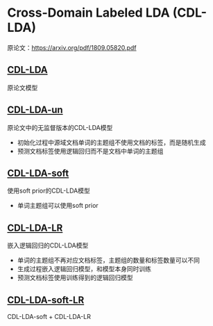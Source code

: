 # Cross-Domain Labeled LDA (CDL-LDA)
原论文：<https://arxiv.org/pdf/1809.05820.pdf>

## [CDL-LDA](models/cdllda.py)
原论文模型

## [CDL-LDA-un](models/cdllda_un.py)
原论文中的无监督版本的CDL-LDA模型
* 初始化过程中源域文档单词的主题组不使用文档的标签，而是随机生成
* 预测文档标签使用逻辑回归而不是文档中单词的主题组

## [CDL-LDA-soft](models/cdllda_soft.py)
使用soft prior的CDL-LDA模型
* 单词主题组可以使用soft prior

## [CDL-LDA-LR](models/cdllda_lr.py)
嵌入逻辑回归的CDL-LDA模型
* 单词的主题组不再对应文档标签，主题组的数量和标签数量可以不同
* 生成过程嵌入逻辑回归模型，和模型本身同时训练
* 预测文档标签使用训练得到的逻辑回归模型

## [CDL-LDA-soft-LR](models/cdllda_soft_lr.py)
CDL-LDA-soft + CDL-LDA-LR
